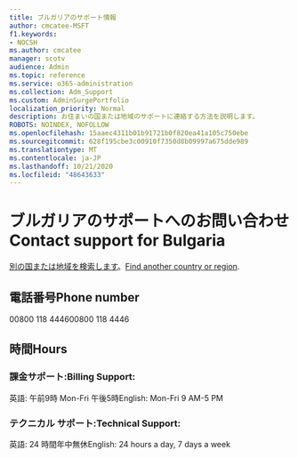 ```yaml
---
title: ブルガリアのサポート情報
author: cmcatee-MSFT
f1.keywords:
- NOCSH
ms.author: cmcatee
manager: scotv
audience: Admin
ms.topic: reference
ms.service: o365-administration
ms.collection: Adm_Support
ms.custom: AdminSurgePortfolio
localization_priority: Normal
description: お住まいの国または地域のサポートに連絡する方法を説明します。
ROBOTS: NOINDEX, NOFOLLOW
ms.openlocfilehash: 15aaec4311b01b91721b0f820ea41a105c750ebe
ms.sourcegitcommit: 628f195cbe3c00910f7350d8b09997a675dde989
ms.translationtype: MT
ms.contentlocale: ja-JP
ms.lasthandoff: 10/21/2020
ms.locfileid: "48643633"
---
```

# <a name="contact-support-for-bulgaria"></a><span data-ttu-id="13cd5-103">ブルガリアのサポートへのお問い合わせ</span><span class="sxs-lookup"><span data-stu-id="13cd5-103">Contact support for Bulgaria</span></span>

<span data-ttu-id="13cd5-104">[別の国または地域を検索します](../contact-support-for-business-products.md)。</span><span class="sxs-lookup"><span data-stu-id="13cd5-104">[Find another country or region](../contact-support-for-business-products.md).</span></span>

## <a name="phone-number"></a><span data-ttu-id="13cd5-105">電話番号</span><span class="sxs-lookup"><span data-stu-id="13cd5-105">Phone number</span></span>
<span data-ttu-id="13cd5-106">00800 118 4446</span><span class="sxs-lookup"><span data-stu-id="13cd5-106">00800 118 4446</span></span>

## <a name="hours"></a><span data-ttu-id="13cd5-107">時間</span><span class="sxs-lookup"><span data-stu-id="13cd5-107">Hours</span></span>
### <a name="billing-support"></a><span data-ttu-id="13cd5-108">課金サポート:</span><span class="sxs-lookup"><span data-stu-id="13cd5-108">Billing Support:</span></span>

<span data-ttu-id="13cd5-109">英語: 午前9時 Mon-Fri 午後5時</span><span class="sxs-lookup"><span data-stu-id="13cd5-109">English: Mon-Fri 9 AM-5 PM</span></span>

### <a name="technical-support"></a><span data-ttu-id="13cd5-110">テクニカル サポート:</span><span class="sxs-lookup"><span data-stu-id="13cd5-110">Technical Support:</span></span>

<span data-ttu-id="13cd5-111">英語: 24 時間年中無休</span><span class="sxs-lookup"><span data-stu-id="13cd5-111">English: 24 hours a day, 7 days a week</span></span>
